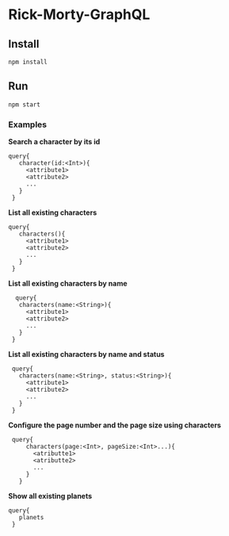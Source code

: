 # Rick-Morty-GraphQL

## Install
 `npm install`

 ## Run
 `npm start`

 ### Examples

 **Search a character by its id**
 ```
 query{
    character(id:<Int>){
      <attribute1>
      <attribute2>
      ...
    }
  }
```
 **List all existing characters**
 ```
 query{
    characters(){
      <attribute1>
      <attribute2>
      ...
    }
  }
 ```
 **List all existing characters by name**
 ```
   query{
    characters(name:<String>){
      <attribute1>
      <attribute2>
      ...
    }
  }
 ```
 **List all existing characters by name and status**
 ```
  query{
    characters(name:<String>, status:<String>){
      <attribute1>
      <attribute2>
      ...
    }
  }
  ```
  
 **Configure the page number and the page size using characters**
 ```
  query{
      characters(page:<Int>, pageSize:<Int>...){
        <atributte1>
        <atributte2>
        ...
      }
    }
 ```
 **Show all existing planets**
 ```
 query{
    planets
  }
  ```
